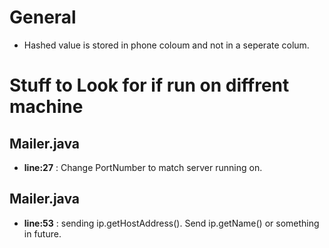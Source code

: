 # General
  - Hashed value is stored in phone coloum and not in a seperate colum.
# Stuff to Look for if run on diffrent machine

## Mailer.java
  - **line:27** : Change PortNumber to match server running on.

## Mailer.java
  - **line:53** : sending ip.getHostAddress(). Send ip.getName() or something in future.
